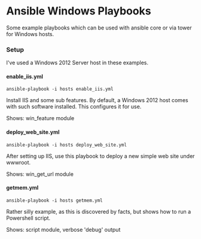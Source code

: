 # Ansible Windows Playbooks

Some example playbooks which can be used with ansible core or via tower for Windows hosts.

### Setup

I've used a Windows 2012 Server host in these examples.

#### enable_iis.yml
```
ansible-playbook -i hosts enable_iis.yml
```

Install IIS and some sub features. 
By default, a Windows 2012 host comes with such software installed. This configures it for use.

Shows: win_feature module

#### deploy_web_site.yml
```
ansible-playbook -i hosts deploy_web_site.yml
```

After setting up IIS, use this playbook to deploy a new simple web site under wwwroot.

Shows: win_get_url module

#### getmem.yml
```
ansible-playbook -i hosts getmem.yml
```

Rather silly example, as this is discovered by facts, but shows how to run a Powershell script.

Shows: script module, verbose 'debug' output

